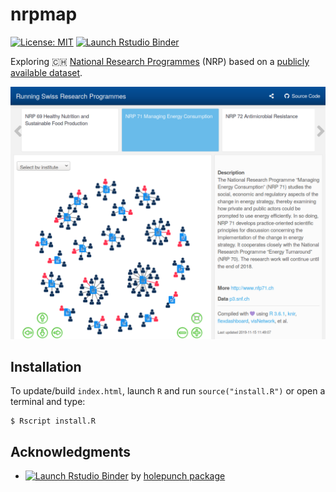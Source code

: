 # nrpmap

<!-- badges: start -->
[![License: MIT](https://img.shields.io/github/license/mashape/apistatus.svg)](https://github.com/zambujo/NRPmap/blob/master/LICENSE) 
[![Launch Rstudio Binder](http://mybinder.org/badge_logo.svg)](https://mybinder.org/v2/gh/zambujo/nrpmap/master?urlpath=rstudio)
<!-- badges: end -->


Exploring :switzerland: [National Research Programmes](https://www.sbfi.admin.ch/sbfi/en/home/research-and-innovation/research-and-innovation-in-switzerland/promotion-instruments/national-research-programmes-nrp.html) (NRP) based on a [publicly available dataset](http://p3.snf.ch/Pages/DataAndDocumentation.aspx).

![screenshot](nrpmap.png)

## Installation

To update/build `index.html`, launch `R` and run `source("install.R")` or open a terminal and type:

```
$ Rscript install.R
```

## Acknowledgments 

  - [![Launch Rstudio Binder](http://mybinder.org/badge_logo.svg)](https://mybinder.org/v2/gh/zambujo/nrpmap/master?urlpath=rstudio) by [holepunch package](https://karthik.github.io/holepunch/)

